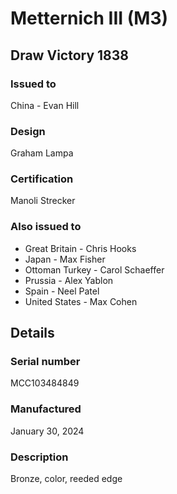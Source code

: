 
# Metternich III (M3)

## Draw Victory 1838

### Issued to

China - Evan Hill

### Design

Graham Lampa

### Certification

Manoli Strecker

### Also issued to

* Great Britain - Chris Hooks
* Japan - Max Fisher
* Ottoman Turkey - Carol Schaeffer
* Prussia - Alex Yablon
* Spain - Neel Patel
* United States - Max Cohen

## Details

### Serial number

MCC103484849

### Manufactured
January 30, 2024

### Description

Bronze, color, reeded edge
